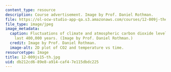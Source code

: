 ```yaml
---
content_type: resource
description: Course advertisement. Image by Prof. Daniel Rothman.
file: https://ol-ocw-studio-app-qa.s3.amazonaws.com/courses/12-009j-theoretical-environmental-analysis-spring-2015/db212cd689e8a914caf47e115dbdc225_12-009js15-th.jpg
file_type: image/jpeg
image_metadata:
  caption: Fluctuations of climate and atmospheric carbon dioxide levels over the
    last 400,000 years. (Image by Prof. Daniel Rothman.)
  credit: Image by Prof. Daniel Rothman.
  image-alt: 2D plot of CO2 and temperature vs time.
resourcetype: Image
title: 12-009js15-th.jpg
uid: db212cd6-89e8-a914-caf4-7e115dbdc225
---
```

